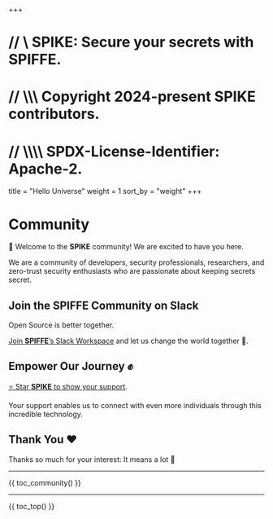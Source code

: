 +++
# //    \\ SPIKE: Secure your secrets with SPIFFE.
# //  \\\\\ Copyright 2024-present SPIKE contributors.
# // \\\\\\\ SPDX-License-Identifier: Apache-2.

title = "Hello Universe"
weight = 1
sort_by = "weight"
+++



# Community

👋 Welcome to the **SPIKE** community! We are excited to have you here. 

We are a community of developers, security professionals, researchers, and 
zero-trust security enthusiasts who are passionate about keeping secrets secret.

<!--
Commented out until we can find a dedicated time to do this regularly that
fits in the schedule of the core team.

## SPIKE Contributor Sync

**When?** The **last Friday** of every month.  

**Why?** To ask questions, share comments and suggestions, collaborate, and 
discuss the future goals of **SPIKE**.

**Open Source is better together**:
Everyone is welcome to join the **SPIKE** Contributor Sync:

* **Date & Time:** Last Friday of every month at 8:15 AM (Pacific Time)
* **Zoom Meeting Link:** [Join Here](https://us06web.zoom.us/j/84996375494?pwd=rmXv0fV2Ej0KVLkJosQlleYaIMrnub.1)
* **Meeting ID:** `849 9637 5494`
* **Passcode:** `965019`
-->

## Join the SPIFFE Community on Slack

Open Source is better together.

[Join **SPIFFE**’s Slack Workspace](https://slack.spiffe.io/) and let us change the
world together 🤘.

## Empower Our Journey ✊

[⭐️ Star **SPIKE** to show your support](https://github.com/spiffe/spike).

Your support enables us to connect with even more individuals through this
incredible technology.

## Thank You ❤️

Thanks so much for your interest: It means a lot 🙏

----

{{ toc_community() }}

----

{{ toc_top() }}
